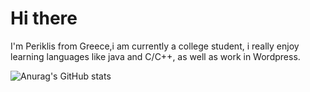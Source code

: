 # Hi there 

I'm Periklis from Greece,i am currently a college student, i really enjoy learning languages like java and C/C++, as well as work in Wordpress. 

![Anurag's GitHub stats](https://github-readme-stats.vercel.app/api?username=Periklis&theme=transparent&show_icons=true)

